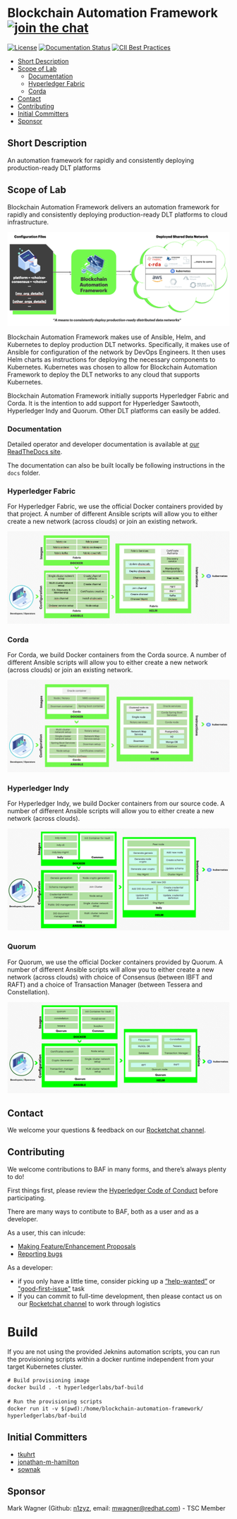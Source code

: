 # Blockchain Automation Framework [![join the chat][rocketchat-image]][rocketchat-url]

[rocketchat-url]: https://chat.hyperledger.org/channel/blockchain-automation-framework
[rocketchat-image]: https://open.rocket.chat/images/join-chat.svg

[![License](https://img.shields.io/badge/License-Apache%202.0-blue.svg)](LICENSE) [![Documentation Status](https://readthedocs.org/projects/blockchain-automation-framework/badge/?version=latest)](https://blockchain-automation-framework.readthedocs.io/en/latest/?badge=latest) [![CII Best Practices](https://bestpractices.coreinfrastructure.org/projects/3548/badge)](https://bestpractices.coreinfrastructure.org/projects/3548)

- [Short Description](#short-description)
- [Scope of Lab](#scope-of-lab)
  - [Documentation](#documentation)
  - [Hyperledger Fabric](#hyperledger-fabric)
  - [Corda](#corda)
- [Contact](#contact)
- [Contributing](#contributing)
- [Initial Committers](#initial-committers)
- [Sponsor](#sponsor)

## Short Description
An automation framework for rapidly and consistently deploying production-ready DLT platforms

## Scope of Lab
Blockchain Automation Framework delivers an automation framework for rapidly and consistently deploying production-ready DLT platforms to cloud infrastructure.

![What is Blockchain Automation Framework?](./docs/images/blockchain-automation-framework-overview.png "What is Blockchain Automation Framework?")

Blockchain Automation Framework makes use of Ansible, Helm, and Kubernetes to deploy production DLT networks. Specifically, it makes use of Ansible for configuration of the network by DevOps Engineers. It then uses Helm charts as instructions for deploying the necessary components to Kubernetes. Kubernetes was chosen to allow for Blockchain Automation Framework to deploy the DLT networks to any cloud that supports Kubernetes.

Blockchain Automation Framework initially supports Hyperledger Fabric and Corda. It is the intention to add support for Hyperledger Sawtooth, Hyperledger Indy and Quorum. Other DLT platforms can easily be added.

### Documentation
Detailed operator and developer documentation is available at [our ReadTheDocs site](https://blockchain-automation-framework.readthedocs.io/en/latest/index.html).

The documentation can also be built locally be following instructions in the `docs` folder.

### Hyperledger Fabric
For Hyperledger Fabric, we use the official Docker containers provided by that project. A number of different Ansible scripts will allow you to either create a new network (across clouds) or join an existing network.

![Blockchain Automation Framework - Fabric](./docs/images/blockchain-automation-framework-fabric.png "Blockchain Automation Framework for Hyperledger Fabric")

### Corda
For Corda, we build Docker containers from the Corda source. A number of different Ansible scripts will allow you to either create a new network (across clouds) or join an existing network.

![Blockchain Automation Framework - Corda](./docs/images/blockchain-automation-framework-corda.png "Blockchain Automation Framework for Corda")

### Hyperledger Indy
For Hyperledger Indy, we build Docker containers from our source code. A number of different Ansible scripts will allow you to either create a new network (across clouds).

![Blockchain Automation Framework - Indy](./docs/images/blockchain-automation-framework-indy.png "Blockchain Automation Framework for Hyperledger Indy")

### Quorum
For Quorum, we use the official Docker containers provided by Quorum. A number of different Ansible scripts will allow you to either create a new network (across clouds) with choice of Consensus (between IBFT and RAFT) and a choice of Transaction Manager (between Tessera and Constellation).

![Blockchain Automation Framework - Quorum](./docs/images/blockchain-automation-framework-quorum.png "Blockchain Automation Framework for Quorum")

## Contact
We welcome your questions & feedback on our [Rocketchat channel](https://chat.hyperledger.org/channel/blockchain-automation-framework).

## Contributing
We welcome contributions to BAF in many forms, and there’s always plenty to do!

First things first, please review the [Hyperledger Code of Conduct](https://wiki.hyperledger.org/display/HYP/Hyperledger+Code+of+Conduct) before participating. 

There are many ways to contibute to BAF, both as a user and as a developer.

As a user, this can inlcude:
* [Making Feature/Enhancement Proposals](https://github.com/hyperledger-labs/blockchain-automation-framework/issues/new?assignees=&labels=enhancement&template=feature_request.md&title=)
* [Reporting bugs](https://github.com/hyperledger-labs/blockchain-automation-framework/issues/new?assignees=&labels=bug&template=bug_report.md&title=)

As a developer:
* if you only have a little time, consider picking up a [“help-wanted”](https://github.com/hyperledger-labs/blockchain-automation-framework/labels/help%20wanted) or ["good-first-issue"](https://github.com/hyperledger-labs/blockchain-automation-framework/labels/good%20first%20issue) task
* If you can commit to full-time development, then please contact us on our [Rocketchat channel](https://chat.hyperledger.org/channel/blockchain-automation-framework) to work through logistics

# Build
If you are not using the provided Jeknins automation scripts, you can run the provisioning scripts within a docker runtime independent from your target Kubernetes cluster. 
```
# Build provisioning image
docker build . -t hyperledgerlabs/baf-build

# Run the provisioning scripts
docker run it -v $(pwd):/home/blockchain-automation-framework/ hyperledgerlabs/baf-build
```

## Initial Committers
- [tkuhrt](https://github.com/tkuhrt)
- [jonathan-m-hamilton](https://github.com/jonathan-m-hamilton)
- [sownak](https://github.com/sownak)


## Sponsor
Mark Wagner (Github: [n1zyz](https://github.com/n1zyz), email: [mwagner@redhat.com](mailto:mwagner@redhat.com)) - TSC Member